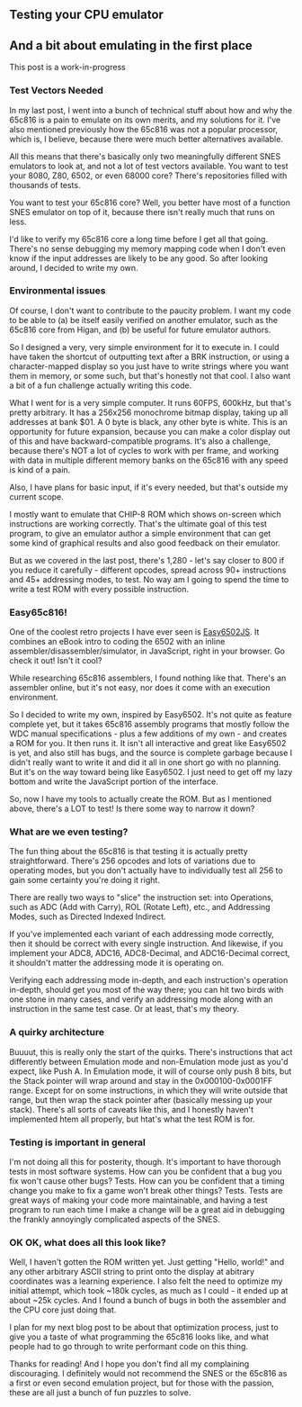 ## Testing your CPU emulator

And a bit about emulating in the first place
---

This post is a work-in-progress

### Test Vectors Needed
In my last post, I went into a bunch of technical stuff about how and why the 65c816 is a pain to emulate on its own merits, and my solutions for it. I've also mentioned previously how the 65c816 was not a popular processor, which is, I believe, because there were much better alternatives available.

All this means that there's basically only two meaningfully different SNES emulators to look at, and not a lot of test vectors available. You want to test your 8080, Z80, 6502, or even 68000 core? There's repositories filled with thousands of tests.

You want to test your 65c816 core? Well, you better have most of a function SNES emulator on top of it, because there isn't really much that runs on less.

I'd like to verify my 65c816 core a long time before I get all that going. There's no sense debugging my memory mapping code when I don't even know if the input addresses are likely to be any good. So after looking around, I decided to write my own.


### Environmental issues

Of course, I don't want to contribute to the paucity problem. I want my code to be able to (a) be itself easily verified on another emulator, such as the 65c816 core from Higan, and (b) be useful for future emulator authors.

So I designed a very, very simple environment for it to execute in. I could have taken the shortcut of outputting text after a BRK instruction, or using a character-mapped display so you just have to write strings where you want them in memory, or some such, but that's honestly not that cool. I also want a bit of a fun challenge actually writing this code.

What I went for is a very simple computer. It runs 60FPS, 600kHz, but that's pretty arbitrary. It has a 256x256 monochrome bitmap display, taking up all addresses at bank $01. A 0 byte is black, any other byte is white. This is an opportunity for future expansion, because you can make a color display out of this and have backward-compatible programs. It's also a challenge, because there's NOT a lot of cycles to work with per frame, and working with data in multiple different memory banks on the 65c816 with any speed is kind of a pain.

Also, I have plans for basic input, if it's every needed, but that's outside my current scope.

I mostly want to emulate that CHIP-8 ROM which shows on-screen which instructions are working correctly. That's the ultimate goal of this test program, to give an emulator author a simple environment that can get some kind of graphical results and also good feedback on their emulator.

But as we covered in the last post, there's 1,280 - let's say closer to 800 if you reduce it carefully - different opcodes, spread across 90+ instructions and 45+ addressing modes, to test. No way am I going to spend the time to write a test ROM with every possible instruction.

### Easy65c816!
One of the coolest retro projects I have ever seen is [Easy6502JS](https://skilldrick.github.io/easy6502/). It combines an eBook intro to coding the 6502 with an inline assembler/disassembler/simulator, in JavaScript, right in your browser. Go check it out! Isn't it cool?

While researching 65c816 assemblers, I found nothing like that. There's an assembler online, but it's not easy, nor does it come with an execution environment.

So I decided to write my own, inspired by Easy6502. It's not quite as feature complete yet, but it takes 65c816 assembly programs that mostly follow the WDC manual specifications - plus a few additions of my own - and creates a ROM for you. It then runs it. It isn't all interactive and great like Easy6502 is yet, and also still has bugs, and the source is complete garbage because I didn't really want to write it and did it all in one short go with no planning. But it's on the way toward being like Easy6502. I just need to get off my lazy bottom and write the JavaScript portion of the interface.

So, now I have my tools to actually create the ROM. But as I mentioned above, there's a LOT to test! Is there some way to narrow it down?

### What are we even testing?
The fun thing about the 65c816 is that testing it is actually pretty straightforward. There's 256 opcodes and lots of variations due to operating modes, but you don't actually have to individually test all 256 to gain some certainty you're doing it right.

There are really two ways to "slice" the instruction set: into Operations, such as ADC (Add with Carry), ROL (Rotate Left), etc., and Addressing Modes, such as Directed Indexed Indirect.

If you've implemented each variant of each addressing mode correctly, then it should be correct with every single instruction. And likewise, if you implement your ADC8, ADC16, ADC8-Decimal, and ADC16-Decimal correct, it shouldn't matter the addressing mode it is operating on.

Verifying each addressing mode in-depth, and each instruction's operation in-depth, should get you most of the way there; you can hit two birds with one stone in many cases, and verify an addressing mode along with an instruction in the same test case. Or at least, that's my theory.

### A quirky architecture
Buuuut, this is really only the start of the quirks. There's instructions that act differently between Emulation mode and non-Emulation mode just as you'd expect, like Push A. In Emulation mode, it will of course only push 8 bits, but the Stack pointer will wrap around and stay in the 0x000100-0x0001FF range. Except for on some instructions, in which they will write outside that range, but then wrap the stack pointer after (basically messing up your stack). There's all sorts of caveats like this, and I honestly haven't implemented htem all properly, but htat's what the test ROM is for.

### Testing is important in general
I'm not doing all this for posterity, though. It's important to have thorough tests in most software systems. How can you be confident that a bug you fix won't cause other bugs? Tests. How can you be confident that a timing change you make to fix a game won't break other things? Tests. Tests are great ways of making your code more maintainable, and having a test program to run each time I make a change will be a great aid in debugging the frankly annoyingly complicated aspects of the SNES.

### OK OK, what does all this look like?
Well, I haven't gotten the ROM written yet. Just getting "Hello, world!" and any other arbitrary ASCII string to print onto the display at abitrary coordinates was a learning experience. I also felt the need to optimize my initial attempt, which took ~180k cycles, as much as I could - it ended up at about ~25k cycles. And I found a bunch of bugs in both the assembler and the CPU core just doing that.

I plan for my next blog post to be about that optimization process, just to give you a taste of what programming the 65c816 looks like, and what people had to go through to write performant code on this thing.

Thanks for reading! And I hope you don't find all my complaining discouraging. I definitely would not recommend the SNES or the 65c816 as a first or even second emulation project, but for those with the passion, these are all just a bunch of fun puzzles to solve.
